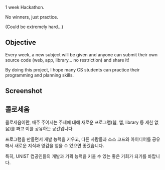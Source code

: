 1 week Hackathon.

No winners, just practice.

(Could be extremely hard...)


Objective
---------

Every week, a new subject will be given and anyone can submit their own source code (web, app, library... no restriction) and share it!

By doing this project, I hope many CS students can practice their programming and planning skills.


Screenshot
----------




콜로세움
--------

콜로세움이란, 매주 주어지는 주제에 대해 새로운 프로그램(웹, 앱, library 등 제한 없음)를 짜고 이를 공유하는 공간입니다.

프로그램을 만들면서 개발 능력을 키우고, 다른 사람들과 소스 코드와 아이디어를 공유해서 새로운 지식과 영감을 얻을 수 있으면 좋겠습니다.

특히, UNIST 컴공인들의 개발과 기획 능력을 키울 수 있는 좋은 기회가 되기를 바랍니다.

